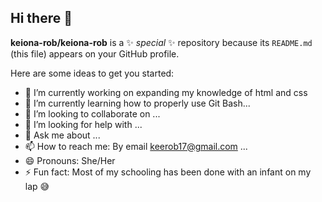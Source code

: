 ## Hi there 👋


**keiona-rob/keiona-rob** is a ✨ _special_ ✨ repository because its `README.md` (this file) appears on your GitHub profile.

Here are some ideas to get you started:

- 🔭 I’m currently working on expanding my knowledge of html and css
- 🌱 I’m currently learning how to properly use Git Bash...
- 👯 I’m looking to collaborate on ...
- 🤔 I’m looking for help with ...
- 💬 Ask me about ...
- 📫 How to reach me: By email keerob17@gmail.com ...
- 😄 Pronouns: She/Her
- ⚡ Fun fact: Most of my schooling has been done with an infant on my lap 😅

